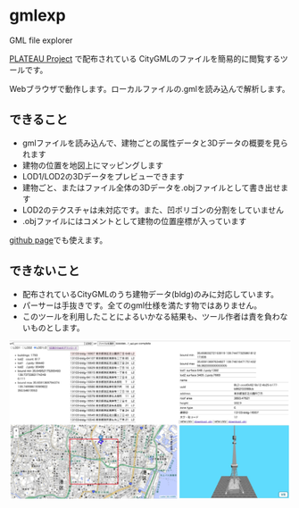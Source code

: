 # gmlexp
GML file explorer

[PLATEAU Project](https://www.mlit.go.jp/plateau/) で配布されている CityGMLのファイルを簡易的に閲覧するツールです。 

Webブラウザで動作します。ローカルファイルの.gmlを読み込んで解析します。

## できること

 - gmlファイルを読み込んで、建物ごとの属性データと3Dデータの概要を見られます
 - 建物の位置を地図上にマッピングします
 - LOD1/LOD2の3Dデータをプレビューできます
 - 建物ごと、またはファイル全体の3Dデータを.objファイルとして書き出せます
 - LOD2のテクスチャは未対応です。また、凹ポリゴンの分割をしていません
 - .objファイルにはコメントとして建物の位置座標が入っています
 
[github page](https://wakufactory.github.io/gmlexp/index.html)でも使えます。

## できないこと

 - 配布されているCityGMLのうち建物データ(bldg)のみに対応しています。
 - パーサーは手抜きです。全てのgml仕様を満たす物ではありません。
 - このツールを利用したことによるいかなる結果も、ツール作者は責を負わないものとします。

![screen](screen.jpg)
